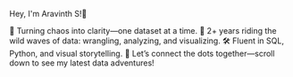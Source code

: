 Hey, I'm Aravinth S!👋


  🧠 Turning chaos into clarity—one dataset at a time.
  🎢 2+ years riding the wild waves of data: wrangling, analyzing, and visualizing.
  🛠 Fluent in SQL, Python, and visual storytelling.
  🧩 Let’s connect the dots together—scroll down to see my latest data adventures!
